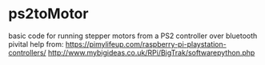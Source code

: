 # ps2toMotor
basic code for running stepper motors from a PS2 controller over bluetooth
pivital help from:
https://pimylifeup.com/raspberry-pi-playstation-controllers/
http://www.mybigideas.co.uk/RPi/BigTrak/softwarepython.php

